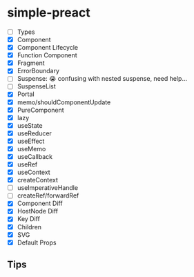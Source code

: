 # simple-preact

- [ ] Types
- [x] Component
- [x] Component Lifecycle
- [x] Function Component
- [x] Fragment
- [x] ErrorBoundary
- [ ] Suspense: 😭 confusing with nested suspense, need help...
- [ ] SuspenseList
- [x] Portal
- [x] memo/shouldComponentUpdate
- [x] PureComponent
- [x] lazy
- [x] useState
- [x] useReducer
- [x] useEffect
- [x] useMemo
- [x] useCallback
- [x] useRef
- [x] useContext
- [x] createContext
- [ ] useImperativeHandle
- [ ] createRef/forwardRef
- [x] Component Diff
- [x] HostNode Diff
- [x] Key Diff
- [x] Children
- [x] SVG
- [x] Default Props

## Tips
